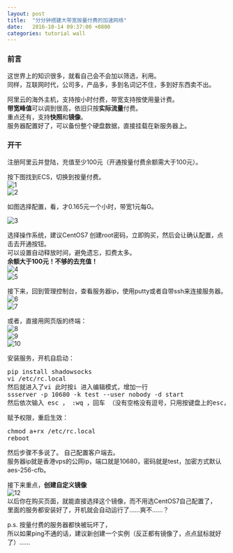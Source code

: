 ```yaml
---
layout: post
title:  "分分钟搭建大带宽按量付费的加速网络"
date:   2016-10-14 09:37:00 +0800
categories: tutorial wall
---
```


### 前言
这世界上的知识很多，就看自己会不会加以筛选，利用。  
同样，互联网时代，公司多，产品多，多到名词记不住，多到好东西卖不出。  

阿里云的海外主机，支持按小时付费，带宽支持按使用量计费。  
**带宽峰值**可以调到很高，依旧只按**实际流量**付费。  
重点还有，支持**快照**和**镜像**。  
服务器配置好了，可以备份整个硬盘数据，直接挂载在新服务器上。  

### 开干

注册阿里云并登陆，充值至少100元（开通按量付费余额需大于100元）。  

按下图找到ECS，切换到按量付费。  
![1](http://hlcdn.b0.upaiyun.com/blog/2016/10/14/1.png)  
![2](http://hlcdn.b0.upaiyun.com/blog/2016/10/14/2.png)


如图选择配置，看，才0.165元一个小时，带宽1元每G。  

![3](http://hlcdn.b0.upaiyun.com/blog/2016/10/14/3.png)

选择操作系统，建议CentOS7 创建root密码，立即购买，然后会让确认配置，点击去开通按钮。  
可以设置自动释放时间，避免遗忘，扣费太多。  
**余额大于100元！不够的去充值！**  
![4](http://hlcdn.b0.upaiyun.com/blog/2016/10/14/4.png)  
![5](http://hlcdn.b0.upaiyun.com/blog/2016/10/14/5.png)

接下来，回到管理控制台，查看服务器ip，使用putty或者自带ssh来连接服务器。    
![6](http://hlcdn.b0.upaiyun.com/blog/2016/10/14/6.png)  
![7](http://hlcdn.b0.upaiyun.com/blog/2016/10/14/7.png)  

或者，直接用网页版的终端：  
![8](http://hlcdn.b0.upaiyun.com/blog/2016/10/14/8.png)  
![9](http://hlcdn.b0.upaiyun.com/blog/2016/10/14/9.png)  
![10](http://hlcdn.b0.upaiyun.com/blog/2016/10/14/10.png)  

安装服务，开机自启动：  
<pre>
pip install shadowsocks 
vi /etc/rc.local  
然后就进入了vi 此时按i 进入编辑模式，增加一行  
ssserver -p 10680 -k test --user nobody -d start  
然后依次输入 esc ， :wq ，回车 （没有空格没有逗号，只用按键盘上的esc，然后输入标点和英文即可）  
</pre>  

赋予权限，重启生效：    
<pre>
chmod a+rx /etc/rc.local
reboot
</pre>  
然后步骤不多说了。 自己配置客户端去。  
服务器ip就是香港vps的公网ip，端口就是10680，密码就是test，加密方式默认aes-256-cfb。  


接下来重点，**创建自定义镜像**  
![12](http://hlcdn.b0.upaiyun.com/blog/2016/10/14/12.png)  
以后你在购买页面，就能直接选择这个镜像，而不用选CentOS7自己配置了，  
里面的服务都安装好了，开机就会自动运行了……爽不……？

p.s. 按量付费的服务器都快被玩坏了，  
所以如果ping不通的话，建议新创建一个实例（反正都有镜像了，点点鼠标就好了）……